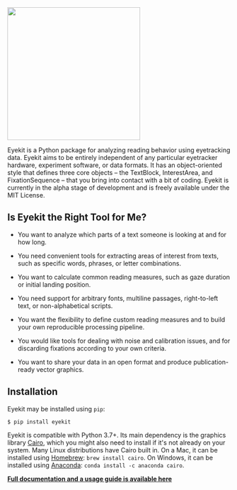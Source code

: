 <img src='https://jwcarr.github.io/eyekit/images/logo.png' width='300'>

Eyekit is a Python package for analyzing reading behavior using eyetracking data. Eyekit aims to be entirely independent of any particular eyetracker hardware, experiment software, or data formats. It has an object-oriented style that defines three core objects – the TextBlock, InterestArea, and FixationSequence – that you bring into contact with a bit of coding. Eyekit is currently in the alpha stage of development and is freely available under the MIT License.


Is Eyekit the Right Tool for Me?
--------------------------------

- You want to analyze which parts of a text someone is looking at and for how long.

- You need convenient tools for extracting areas of interest from texts, such as specific words, phrases, or letter combinations.

- You want to calculate common reading measures, such as gaze duration or initial landing position.

- You need support for arbitrary fonts, multiline passages, right-to-left text, or non-alphabetical scripts.

- You want the flexibility to define custom reading measures and to build your own reproducible processing pipeline.

- You would like tools for dealing with noise and calibration issues, and for discarding fixations according to your own criteria.

- You want to share your data in an open format and produce publication-ready vector graphics.


Installation
------------

Eyekit may be installed using `pip`:

```shell
$ pip install eyekit
```

Eyekit is compatible with Python 3.7+. Its main dependency is the graphics library [Cairo](https://cairographics.org), which you might also need to install if it's not already on your system. Many Linux distributions have Cairo built in. On a Mac, it can be installed using [Homebrew](https://brew.sh): `brew install cairo`. On Windows, it can be installed using [Anaconda](https://anaconda.org/anaconda/cairo): `conda install -c anaconda cairo`.


**[Full documentation and a usage guide is available here](https://jwcarr.github.io/eyekit/)**
